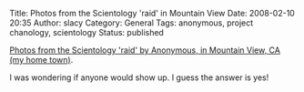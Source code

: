 Title: Photos from the Scientology 'raid' in Mountain View
Date: 2008-02-10 20:35
Author: slacy
Category: General
Tags: anonymous, project chanology, scientology
Status: published

[Photos from the Scientology 'raid' by Anonymous, in Mountain View, CA
(my home town)](http://forums.enturbulation.org/viewtopic.php?t=1792).

I was wondering if anyone would show up. I guess the answer is yes!
